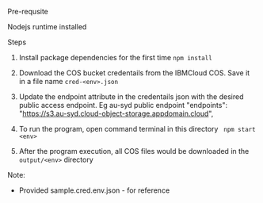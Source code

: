 Pre-requsite

Nodejs runtime installed

Steps
1. Install package dependencies for the first time
```npm install ```

2. Download the COS bucket credentails from the IBMCloud COS.
Save it in a file name `cred-<env>.json`

3. Update the endpoint attribute in the credentails json with the desired
 public access endpoint. Eg au-syd public endpoint "endpoints": "https://s3.au-syd.cloud-object-storage.appdomain.cloud",

4. To run the program, open command terminal in this directory
``` npm start <env>```
5. After the program execution, all COS files would be downloaded in the ```output/<env>``` directory


Note:

* Provided sample.cred.env.json - for reference 